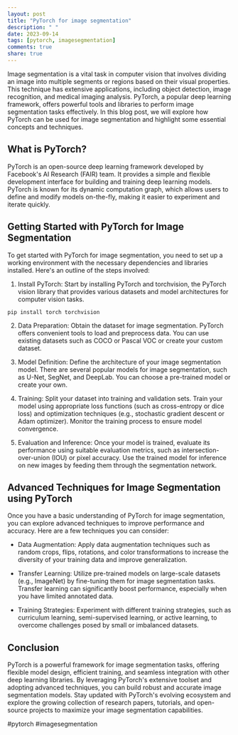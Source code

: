 ```yaml
---
layout: post
title: "PyTorch for image segmentation"
description: " "
date: 2023-09-14
tags: [pytorch, imagesegmentation]
comments: true
share: true
---
```


Image segmentation is a vital task in computer vision that involves dividing an image into multiple segments or regions based on their visual properties. This technique has extensive applications, including object detection, image recognition, and medical imaging analysis. PyTorch, a popular deep learning framework, offers powerful tools and libraries to perform image segmentation tasks effectively. In this blog post, we will explore how PyTorch can be used for image segmentation and highlight some essential concepts and techniques.

## What is PyTorch?

PyTorch is an open-source deep learning framework developed by Facebook's AI Research (FAIR) team. It provides a simple and flexible development interface for building and training deep learning models. PyTorch is known for its dynamic computation graph, which allows users to define and modify models on-the-fly, making it easier to experiment and iterate quickly. 

## Getting Started with PyTorch for Image Segmentation

To get started with PyTorch for image segmentation, you need to set up a working environment with the necessary dependencies and libraries installed. Here's an outline of the steps involved:

1. Install PyTorch: Start by installing PyTorch and torchvision, the PyTorch vision library that provides various datasets and model architectures for computer vision tasks.

```
pip install torch torchvision
```

2. Data Preparation: Obtain the dataset for image segmentation. PyTorch offers convenient tools to load and preprocess data. You can use existing datasets such as COCO or Pascal VOC or create your custom dataset.

3. Model Definition: Define the architecture of your image segmentation model. There are several popular models for image segmentation, such as U-Net, SegNet, and DeepLab. You can choose a pre-trained model or create your own.

4. Training: Split your dataset into training and validation sets. Train your model using appropriate loss functions (such as cross-entropy or dice loss) and optimization techniques (e.g., stochastic gradient descent or Adam optimizer). Monitor the training process to ensure model convergence.

5. Evaluation and Inference: Once your model is trained, evaluate its performance using suitable evaluation metrics, such as intersection-over-union (IOU) or pixel accuracy. Use the trained model for inference on new images by feeding them through the segmentation network.

## Advanced Techniques for Image Segmentation using PyTorch

Once you have a basic understanding of PyTorch for image segmentation, you can explore advanced techniques to improve performance and accuracy. Here are a few techniques you can consider:

- Data Augmentation: Apply data augmentation techniques such as random crops, flips, rotations, and color transformations to increase the diversity of your training data and improve generalization.

- Transfer Learning: Utilize pre-trained models on large-scale datasets (e.g., ImageNet) by fine-tuning them for image segmentation tasks. Transfer learning can significantly boost performance, especially when you have limited annotated data.

- Training Strategies: Experiment with different training strategies, such as curriculum learning, semi-supervised learning, or active learning, to overcome challenges posed by small or imbalanced datasets.

## Conclusion

PyTorch is a powerful framework for image segmentation tasks, offering flexible model design, efficient training, and seamless integration with other deep learning libraries. By leveraging PyTorch's extensive toolset and adopting advanced techniques, you can build robust and accurate image segmentation models. Stay updated with PyTorch's evolving ecosystem and explore the growing collection of research papers, tutorials, and open-source projects to maximize your image segmentation capabilities.

#pytorch #imagesegmentation